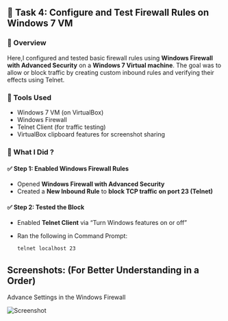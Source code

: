 ## 🔐 Task 4: Configure and Test Firewall Rules on Windows 7 VM

### 🧾 Overview
Here,I configured and tested basic firewall rules using **Windows Firewall with Advanced Security** on a **Windows 7 Virtual machine**. The goal was to allow or block traffic by creating custom inbound rules and verifying their effects using Telnet.

### 🧰 Tools Used
- Windows 7 VM (on VirtualBox)
- Windows Firewall
- Telnet Client (for traffic testing)
- VirtualBox clipboard features for screenshot sharing

### 🧪 What I Did ?

#### ✅ Step 1: Enabled Windows Firewall Rules
- Opened **Windows Firewall with Advanced Security**
- Created a **New Inbound Rule** to **block TCP traffic on port 23 (Telnet)**

#### ✅ Step 2: Tested the Block
- Enabled **Telnet Client** via “Turn Windows features on or off”
- Ran the following in Command Prompt:

  ```bash
  telnet localhost 23
  ```
## Screenshots: (For Better Understanding in a Order)

Advance Settings in the Windows Firewall

![Screenshot](Advancesettings.png)
